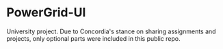 # PowerGrid-UI
University project. Due to Concordia's stance on sharing assignments and projects, only optional parts were included in this public repo.
